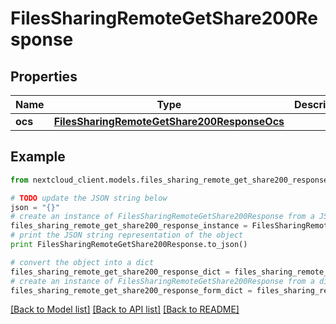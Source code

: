 # FilesSharingRemoteGetShare200Response


## Properties
Name | Type | Description | Notes
------------ | ------------- | ------------- | -------------
**ocs** | [**FilesSharingRemoteGetShare200ResponseOcs**](FilesSharingRemoteGetShare200ResponseOcs.md) |  | 

## Example

```python
from nextcloud_client.models.files_sharing_remote_get_share200_response import FilesSharingRemoteGetShare200Response

# TODO update the JSON string below
json = "{}"
# create an instance of FilesSharingRemoteGetShare200Response from a JSON string
files_sharing_remote_get_share200_response_instance = FilesSharingRemoteGetShare200Response.from_json(json)
# print the JSON string representation of the object
print FilesSharingRemoteGetShare200Response.to_json()

# convert the object into a dict
files_sharing_remote_get_share200_response_dict = files_sharing_remote_get_share200_response_instance.to_dict()
# create an instance of FilesSharingRemoteGetShare200Response from a dict
files_sharing_remote_get_share200_response_form_dict = files_sharing_remote_get_share200_response.from_dict(files_sharing_remote_get_share200_response_dict)
```
[[Back to Model list]](../README.md#documentation-for-models) [[Back to API list]](../README.md#documentation-for-api-endpoints) [[Back to README]](../README.md)


